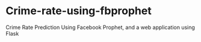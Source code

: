 # Crime-rate-using-fbprophet
Crime Rate Prediction Using Facebook Prophet, and a web application using Flask

